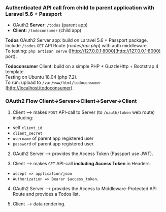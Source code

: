 ### Authenticated API call from child to parent application with Laravel 5.6 + Passport 

- OAuth2 **Server**: `/todos`  (parent app)
- **Client**: `/todoconsumer`  (child app)

**Todos** OAuth2 Server app: build on Laravel 5.6 + Passport package.  
Include `/todos` `GET` API Route (*routes/api.php*) with auth middleware.  
To testing: `php artisan serve` ([http://127.0.0.1:8000](http://127.0.0.1:8000) port).


**Todoconsumer** Client: build on a simple PHP + GuzzleHttp + Bootstrap 4 template.  
Testing on Ubuntu 18.04 (php 7.2).  
To run: upload to `/var/www/html/todoconsumer` ([http://localhost/todoconsumer](http://localhost/todoconsumer)).  





### OAuth2 Flow Client->Server->Client->Server->Client

1. Client --> makes `POST` API-call to Server (to `/oauth/token` web route) including:  

- self `client_id`
- `client_secret`
- `username` of parent app registered user
- `password` of parent app registered user.


2. OAuth2 Server --> provides the Access Token (Passport use JWT).

3. Client --> makes `GET` API-call **including Access Token** in Headers:
- `accept => application/json`
- `Authorization => Bearer $access_token`.

4. OAuth2 Server --> provides the Access to Middleware-Protected API Route and provides a Todos list.

5. Client --> data rendering.
